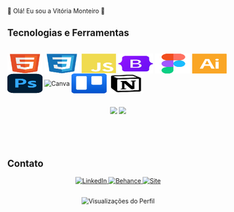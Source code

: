  👋 Olá! Eu sou a Vitória Monteiro 💜

## Tecnologias e Ferramentas

<div style="display: inline_block"><br>
 <img align="center" alt="Rodrigo-HTML5" height="45" width="80" src="https://raw.githubusercontent.com/devicons/devicon/master/icons/html5/html5-original.svg">
 <img align="center" alt="Rodrigo-CSS3" height="45" width="80" src="https://raw.githubusercontent.com/devicons/devicon/master/icons/css3/css3-original.svg">
 <img align="center" alt="Rodrigo-Js" height="45" width="80" src="https://raw.githubusercontent.com/devicons/devicon/master/icons/javascript/javascript-plain.svg">
 <img align="center" alt="Rodrigo-Bootstrap" height="45" width="80" src="https://raw.githubusercontent.com/devicons/devicon/master/icons/bootstrap/bootstrap-original.svg">
 <img align="center" alt="Figma" height="45" width="80" src="https://raw.githubusercontent.com/devicons/devicon/master/icons/figma/figma-original.svg">
 <img align="center" alt="Illustrator" height="45" width="80" src="https://raw.githubusercontent.com/devicons/devicon/master/icons/illustrator/illustrator-plain.svg">
 <img align="center" alt="Photoshop" height="45" width="80" src="https://raw.githubusercontent.com/devicons/devicon/master/icons/photoshop/photoshop-original.svg">
 <img align="center" alt="Canva" height="45" width="80" src="https://cdn.jsdelivr.net/gh/devicons/devicon/icons/canva/canva-original.svg">
 <img align="center" alt="Trello" height="45" width="80" src="https://raw.githubusercontent.com/devicons/devicon/master/icons/trello/trello-original.svg">
 <img align="center" alt="Photoshop" height="45" width="80" src="https://raw.githubusercontent.com/devicons/devicon/master/icons/notion/notion-original.svg">
</div>
  
  ##

<div  align="center" style="margin-bottom:100px">
 <img width=55% align="center"  src="https://github-readme-streak-stats.herokuapp.com?user=vitoriamonteiros&theme=radical&mode=weekly" />
 <img width=40% align="center" src="https://github-readme-stats-git-main-rafaelalexandrino.vercel.app/api/top-langs/?username=vitoriamonteiros&show_icons=true&theme=radical&layout=compact" />
</div>

##

   ## Contato
   
<p align="center">
  <a href="https://www.linkedin.com/in/vitorimonteiros/">
    <img alt="LinkedIn" src="https://img.shields.io/badge/-LinkedIn-blue?style=flat-square&logo=Linkedin&logoColor=white" height="35">
  </a>
  <a href="https://www.behance.net/vitoriamonteiro/">
    <img alt="Behance" src="https://img.shields.io/badge/-Behance-1769ff?style=flat-square&logo=Behance&logoColor=white" height="35">
  </a>
  <a href="https://www.vitoriamonteiro.com.br">
    <img alt="Site" src="https://img.shields.io/badge/-Website-000000?style=flat-square&logo=Web&logoColor=white" height="35">
  </a>
</p>

   ##
   
<div align="center"> 
 
 ![Visualizações do Perfil](https://komarev.com/ghpvc/?username=vitoriamonteiros&color=blue)
 
</div>
  
 
